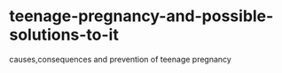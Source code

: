 # teenage-pregnancy-and-possible-solutions-to-it
causes,consequences and prevention of teenage pregnancy
